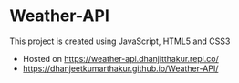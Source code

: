 # Weather-API

This project is created using JavaScript, HTML5 and CSS3
- Hosted on https://weather-api.dhanjitthakur.repl.co/
- https://dhanjeetkumarthakur.github.io/Weather-API/
